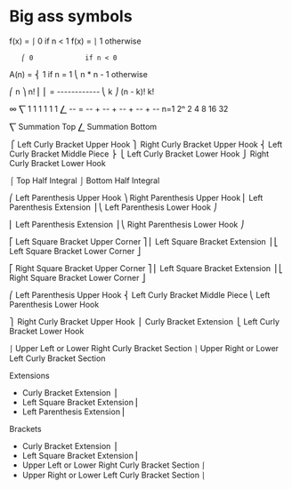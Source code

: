 # Big ass symbols

f(x) = ⎰ 0     if n < 1
f(x) = ⎱ 1     otherwise


       ⎛ 0             if n < 0
A(n) = ⎨ 1             if n = 1
       ⎝ n * n - 1     otherwise


⎛ n ⎞       n!
⎜   ⎜ = ------------
⎝ k ⎠   (n - k)! k!

∞
⎲   1          1    1    1   1    1
⎳  --       = -- + -- + -- + -- + --
n=1  2ⁿ         2    4    8   16   32


⎲ Summation Top
⎳ Summation Bottom

⎧ Left Curly Bracket Upper Hook   ⎫ Right Curly Bracket Upper Hook
⎨ Left Curly Bracket Middle Piece ⎬ 
⎩ Left Curly Bracket Lower Hook   ⎭ Right Curly Bracket Lower Hook

⌠ Top Half Integral
⌡ Bottom Half Integral

⎛ Left Parenthesis Upper Hook ⎞ Right Parenthesis Upper Hook
⎜ Left Parenthesis Extension  ⎟
⎝ Left Parenthesis Lower Hook ⎠

⎜ Left Parenthesis Extension  ⎟
⎝ Right Parenthesis Lower Hook ⎠

⎡ Left Square Bracket Upper Corner ⎤
⎢ Left Square Bracket Extension    ⎥
⎣ Left Square Bracket Lower Corner ⎦

⎡ Right Square Bracket Upper Corner ⎤
⎢ Left Square Bracket Extension     ⎥
⎣ Right Square Bracket Lower Corner ⎦


⎛ Left Parenthesis Upper Hook
⎨ Left Curly Bracket Middle Piece
⎝ Left Parenthesis Lower Hook

⎫ Right Curly Bracket Upper Hook
⎪ Curly Bracket Extension
⎩ Left Curly Bracket Lower Hook


⎰ Upper Left or Lower Right Curly Bracket Section
⎱ Upper Right or Lower Left Curly Bracket Section


Extensions
- Curly Bracket Extension      ⎪
- Left Square Bracket Extension ⎢
- Left Parenthesis Extension     ⎜

Brackets
- Curly Bracket Extension      ⎪
- Left Square Bracket Extension ⎢
- Upper Left or Lower Right Curly Bracket Section ⎰
- Upper Right or Lower Left Curly Bracket Section ⎱
